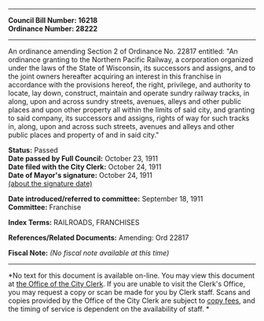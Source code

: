 * * * * *  
  
**Council Bill Number: [](#h0)[](#h2)16218**   
**Ordinance Number: 28222**  
  
* * * * *  
  
An ordinance amending Section 2 of Ordinance No. 22817 entitled: "An ordinance granting to the Northern Pacific Railway, a corporation organized under the laws of the State of Wisconsin, its successors and assigns, and to the joint owners hereafter acquiring an interest in this franchise in accordance with the provisions hereof, the right, privilege, and authority to locate, lay down, construct, maintain and operate sundry railway tracks, in along, upon and across sundry streets, avenues, alleys and other public places and upon other property all within the limits of said city, and granting to said company, its successors and assigns, rights of way for such tracks in, along, upon and across such streets, avenues and alleys and other public places and property of and in said city."  
  
**Status:** Passed   
**Date passed by Full Council:** October 23, 1911   
**Date filed with the City Clerk:** October 24, 1911   
**Date of Mayor's signature:** October 24, 1911   
[(about the signature date)](/~public/approvaldate.htm)   
  
  
**Date introduced/referred to committee:** September 18, 1911   
**Committee:** Franchise   
  
**Index Terms:** RAILROADS, FRANCHISES  
  
**References/Related Documents:** Amending: Ord 22817  
  
**Fiscal Note:** *(No fiscal note available at this time)*  
  
* * * * *  
  
*No text for this document is available on-line. You may view this document at [the Office of the City Clerk](http://www.seattle.gov/leg/clerk/contactUs.htm). If you are unable to visit the Clerk's Office, you may request a copy or scan be made for you by Clerk staff. Scans and copies provided by the Office of the City Clerk are subject to [copy fees](http://clerk.seattle.gov/~public/clerkfees.htm), and the timing of service is dependent on the availability of staff. *  
  
  
